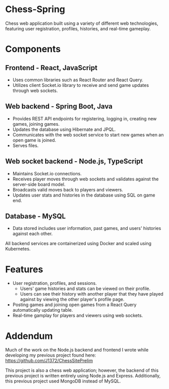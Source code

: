 # Chess-Spring
Chess web application built using a variety of different web technologies, featuring user registration, profiles, histories, and real-time gameplay.

# Components
## Frontend - React, JavaScript
- Uses common libraries such as React Router and React Query.
- Utilizes client Socket.io library to receive and send game updates through web sockets.
## Web backend - Spring Boot, Java
- Provides REST API endpoints for registering, logging in, creating new games, joining games.
- Updates the database using Hibernate and JPQL.
- Communicates with the web socket service to start new games when an open game is joined.
- Serves files.
## Web socket backend - Node.js, TypeScript
- Maintains Socket.io connections.
- Receives player moves through web sockets and validates against the server-side board model.
- Broadcasts valid moves back to players and viewers.
- Updates user stats and histories in the database using SQL on game end.
## Database - MySQL
- Data stored includes user information, past games, and users' histories against each other. 

All backend services are containerized using Docker and scaled using Kubernetes.

# Features
- User registration, profiles, and sessions.
  - Users' game histories and stats can be viewed on their profile.
  - Users can see their history with another player that they have played against by viewing the other player's profile page.
- Posting games and joining open games from a React Query automatically updating table.
- Real-time gamplay for players and viewers using web sockets.
  
# Addendum
Much of the work on the Node.js backend and frontend I wrote while developing my previous project found here:
https://github.com/J1372/ChessSitePrelim

This project is also a chess web application; however, the backend of this previous project is written entirely using Node.js and Express. Additionally, this previous project used MongoDB instead of MySQL.
